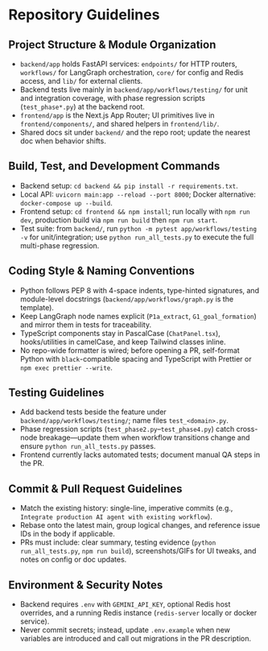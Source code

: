 # Repository Guidelines

## Project Structure & Module Organization
- `backend/app` holds FastAPI services: `endpoints/` for HTTP routers, `workflows/` for LangGraph orchestration, `core/` for config and Redis access, and `lib/` for external clients.
- Backend tests live mainly in `backend/app/workflows/testing/` for unit and integration coverage, with phase regression scripts (`test_phase*.py`) at the backend root.
- `frontend/app` is the Next.js App Router; UI primitives live in `frontend/components/`, and shared helpers in `frontend/lib/`.
- Shared docs sit under `backend/` and the repo root; update the nearest doc when behavior shifts.

## Build, Test, and Development Commands
- Backend setup: `cd backend && pip install -r requirements.txt`.
- Local API: `uvicorn main:app --reload --port 8000`; Docker alternative: `docker-compose up --build`.
- Frontend setup: `cd frontend && npm install`; run locally with `npm run dev`, production build via `npm run build` then `npm run start`.
- Test suite: from `backend/`, run `python -m pytest app/workflows/testing -v` for unit/integration; use `python run_all_tests.py` to execute the full multi-phase regression.

## Coding Style & Naming Conventions
- Python follows PEP 8 with 4-space indents, type-hinted signatures, and module-level docstrings (`backend/app/workflows/graph.py` is the template).
- Keep LangGraph node names explicit (`P1a_extract`, `G1_goal_formation`) and mirror them in tests for traceability.
- TypeScript components stay in PascalCase (`ChatPanel.tsx`), hooks/utilities in camelCase, and keep Tailwind classes inline.
- No repo-wide formatter is wired; before opening a PR, self-format Python with `black`-compatible spacing and TypeScript with Prettier or `npm exec prettier --write`.

## Testing Guidelines
- Add backend tests beside the feature under `backend/app/workflows/testing/`; name files `test_<domain>.py`.
- Phase regression scripts (`test_phase2.py`–`test_phase4.py`) catch cross-node breakage—update them when workflow transitions change and ensure `python run_all_tests.py` passes.
- Frontend currently lacks automated tests; document manual QA steps in the PR.

## Commit & Pull Request Guidelines
- Match the existing history: single-line, imperative commits (e.g., `Integrate production AI agent with existing workflow`).
- Rebase onto the latest main, group logical changes, and reference issue IDs in the body if applicable.
- PRs must include: clear summary, testing evidence (`python run_all_tests.py`, `npm run build`), screenshots/GIFs for UI tweaks, and notes on config or doc updates.

## Environment & Security Notes
- Backend requires `.env` with `GEMINI_API_KEY`, optional Redis host overrides, and a running Redis instance (`redis-server` locally or docker service).
- Never commit secrets; instead, update `.env.example` when new variables are introduced and call out migrations in the PR description.
